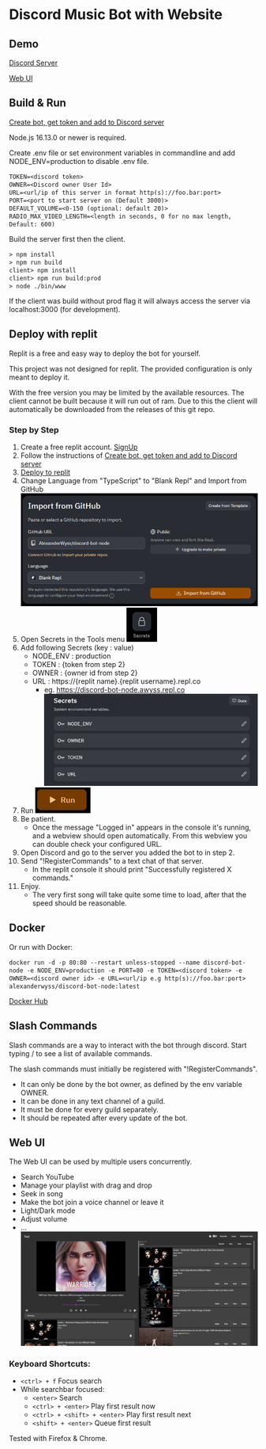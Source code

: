 # Discord Music Bot with Website

## Demo
[Discord Server](https://discord.gg/7v9jSsukYw)

[Web UI](https://discord-demo.wyss.tech/player/790550663280459786)

## Build & Run

[Create bot, get token and add to Discord server](https://github.com/AlexanderWyss/discord-bot-node/blob/master/DiscordBotREADME.md)

Node.js 16.13.0 or newer is required.

Create .env file or set environment variables in commandline and add NODE_ENV=production to disable .env file.
```
TOKEN=<discord token>
OWNER=<Discord owner User Id>
URL=<url/ip of this server in format http(s)://foo.bar:port>
PORT=<port to start server on (Default 3000)>
DEFAULT_VOLUME=<0-150 (optional: default 20)>
RADIO_MAX_VIDEO_LENGTH=<length in seconds, 0 for no max length, Default: 600)
```

Build the server first then the client.
```
> npm install
> npm run build
client> npm install
client> npm run build:prod
> node ./bin/www
```

If the client was build without prod flag it will always access the server via localhost:3000 (for development).

## Deploy with replit
Replit is a free and easy way to deploy the bot for yourself.

This project was not designed for replit. The provided configuration is only meant to deploy it.

With the free version you may be limited by the available resources. 
The client cannot be built because it will run out of ram. 
Due to this the client will automatically be downloaded from the releases of this git repo.

### Step by Step
1. Create a free replit account. [SignUp](https://replit.com/signup)
2. Follow the instructions of [Create bot, get token and add to Discord server](https://github.com/AlexanderWyss/discord-bot-node/blob/master/DiscordBotREADME.md)
3. [Deploy to replit](https://repl.it/github/AlexanderWyss/discord-bot-node)
4. Change Language from "TypeScript" to "Blank Repl" and Import from GitHub
![Web UI](https://raw.githubusercontent.com/AlexanderWyss/README-assets/master/replit_import.png)
5. Open Secrets in the Tools menu
![Secrets](https://raw.githubusercontent.com/AlexanderWyss/README-assets/master/replit_secrets.png)
6. Add following Secrets (key : value)
   - NODE_ENV : production
   - TOKEN : {token from step 2}
   - OWNER : {owner id from step 2}
   - URL : https://{replit name}.{replit username}.repl.co
     - eg. https://discord-bot-node.awyss.repl.co
       ![Run](https://raw.githubusercontent.com/AlexanderWyss/README-assets/master/replit_secrets_list.png)
7. Run
![Run](https://raw.githubusercontent.com/AlexanderWyss/README-assets/master/replit_run.png)
8. Be patient.
   - Once the message "Logged in" appears in the console it's running, and a webview should open automatically.
From this webview you can double check your configured URL.
9. Open Discord and go to the server you added the bot to in step 2.
10. Send "!RegisterCommands" to a text chat of that server.
    - In the replit console it should print "Successfully registered X commands."
11. Enjoy.
    - The very first song will take quite some time to load, after that the speed should be reasonable.


## Docker
Or run with Docker:
```
docker run -d -p 80:80 --restart unless-stopped --name discord-bot-node -e NODE_ENV=production -e PORT=80 -e TOKEN=<discord token> -e OWNER=<discord owner id> -e URL=<url/ip e.g http(s)://foo.bar:port> alexanderwyss/discord-bot-node:latest
```
[Docker Hub](https://hub.docker.com/r/alexanderwyss/discord-bot-node)

## Slash Commands
Slash commands are a way to interact with the bot through discord. Start typing / to see a list of available commands.

The slash commands must initially be registered with "!RegisterCommands".
- It can only be done by the bot owner, as defined by the env variable OWNER.
- It can be done in any text channel of a guild.
- It must be done for every guild separately.
- It should be repeated after every update of the bot.

## Web UI
The Web UI can be used by multiple users concurrently.
- Search YouTube
- Manage your playlist with drag and drop
- Seek in song
- Make the bot join a voice channel or leave it
- Light/Dark mode
- Adjust volume
- ...
![Web UI](https://raw.githubusercontent.com/AlexanderWyss/README-assets/master/discord-bot-node-web-ui.png)

### Keyboard Shortcuts:
* `<ctrl> + f` Focus search
* While searchbar focused:
    * `<enter>` Search
    * `<ctrl> + <enter>` Play first result now
    * `<ctrl> + <shift> + <enter>` Play first result next
    * `<shift> + <enter>` Queue first result

Tested with Firefox & Chrome.

